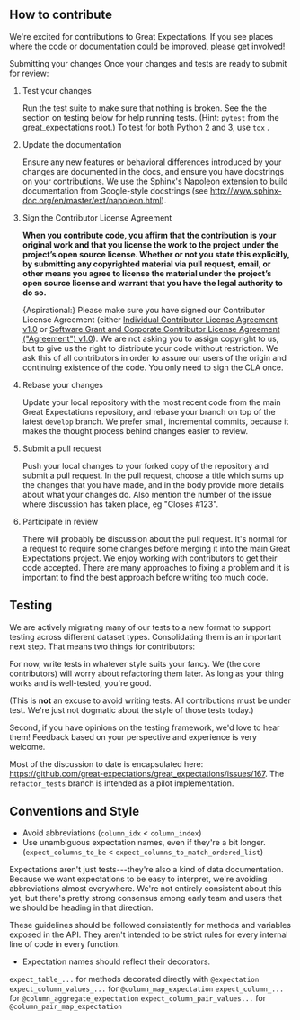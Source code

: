 
## How to contribute
We're excited for contributions to Great Expectations. If you see places where the code or documentation could be improved, please get involved!

Submitting your changes
Once your changes and tests are ready to submit for review:

1. Test your changes

    Run the test suite to make sure that nothing is broken. See the the section on testing below for help running tests. (Hint: `pytest` from the great_expectations root.)
    To test for both Python 2 and 3, use `tox` .

2. Update the documentation
    
    Ensure any new features or behavioral differences introduced by your changes are documented in the docs, and ensure you have docstrings on your contributions. We use the Sphinx's Napoleon extension to build documentation from Google-style docstrings (see http://www.sphinx-doc.org/en/master/ext/napoleon.html).

3. Sign the Contributor License Agreement

    **When you contribute code, you affirm that the contribution is your original work and that you license the work to the project under the project’s open source license. Whether or not you state this explicitly, by submitting any copyrighted material via pull request, email, or other means you agree to license the material under the project’s open source license and warrant that you have the legal authority to do so.**

    {Aspirational:} Please make sure you have signed our Contributor License Agreement (either [Individual Contributor License Agreement v1.0](https://docs.google.com/forms/d/e/1FAIpQLSdA-aWKQ15yBzp8wKcFPpuxIyGwohGU1Hx-6Pa4hfaEbbb3fg/viewform?usp=sf_link) or [Software Grant and Corporate Contributor License Agreement ("Agreement") v1.0](https://docs.google.com/forms/d/e/1FAIpQLSf3RZ_ZRWOdymT8OnTxRh5FeIadfANLWUrhaSHadg_E20zBAQ/viewform?usp=sf_link)). We are not asking you to assign copyright to us, but to give us the right to distribute your code without restriction. We ask this of all contributors in order to assure our users of the origin and continuing existence of the code. You only need to sign the CLA once.
    
4. Rebase your changes

    Update your local repository with the most recent code from the main Great Expectations repository, and rebase your branch on top of the latest `develop` branch. We prefer small, incremental commits, because it makes the thought process behind changes easier to review.

5. Submit a pull request

    Push your local changes to your forked copy of the repository and submit a pull request. In the pull request, choose a title which sums up the changes that you have made, and in the body provide more details about what your changes do. Also mention the number of the issue where discussion has taken place, eg "Closes #123".

6. Participate in review

    There will probably be discussion about the pull request. It's normal for a request to require some changes before merging it into the main Great Expectations project. We enjoy working with contributors to get their code accepted. There are many approaches to fixing a problem and it is important to find the best approach before writing too much code.

## Testing
We are actively migrating many of our tests to a new format to support testing across different dataset types. Consolidating them is an important next step. That means two things for contributors:

For now, write tests in whatever style suits your fancy. We (the core contributors) will worry about refactoring them later. As long as your thing works and is well-tested, you're good.

(This is **not** an excuse to avoid writing tests. All contributions must be under test. We're just not dogmatic about the style of those tests today.)

Second, if you have opinions on the testing framework, we'd love to hear them! Feedback based on your perspective and experience is very welcome.

Most of the discussion to date is encapsulated here: https://github.com/great-expectations/great_expectations/issues/167. The `refactor_tests` branch is intended as a pilot implementation.

## Conventions and Style

* Avoid abbreviations (`column_idx` < `column_index`)
* Use unambiguous expectation names, even if they're a bit longer. (`expect_columns_to_be` < `expect_columns_to_match_ordered_list`)

Expectations aren't just tests---they're also a kind of data documentation. Because we want expectations to be easy to interpret, we're avoiding abbreviations almost everywhere. We're not entirely consistent about this yet, but there's pretty strong consensus among early team and users that we should be heading in that direction.

These guidelines should be followed consistently for methods and variables exposed in the API. They aren't intended to be strict rules for every internal line of code in every function.

* Expectation names should reflect their decorators.

`expect_table_...` for methods decorated directly with `@expectation`
`expect_column_values_...` for `@column_map_expectation`
`expect_column_...` for `@column_aggregate_expectation`
`expect_column_pair_values...` for `@column_pair_map_expectation`

